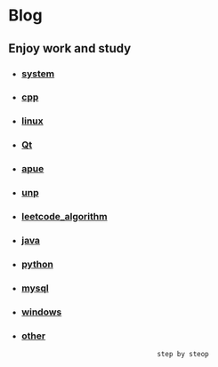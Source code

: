 # Blog


## Enjoy work and study

* ### [system](system/base.md)
* ### [cpp](cpp/base.md)
* ### [linux](linux/base.md)
* ### [Qt](Qt/base.md)
* ### [apue](apue/base.md)
* ### [unp](unp/base.md)
* ### [leetcode_algorithm](leetcode_algorithm/base.md)
* ### [java](java/base.md)
* ### [python](python/base.md)
* ### [mysql](mysql/base.md)
* ### [windows](windows/base.md)
* ### [other](other/base.md)
                                        step by steop
